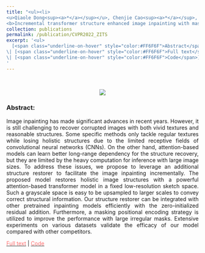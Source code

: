 ```yaml
---
title: "<ul><li>
<u>Qiaole Dong<sup><a>*</a></sup></u>, Chenjie Cao<sup><a>*</a></sup>, and Yanwei Fu<sup><a title='Corresponding author'>✉</a></sup>. 
<b>Incremental transformer structure enhanced image inpainting with masking positional encoding.</b> CVPR 2022. (* indicates co-first authour)</li></ul>"
collection: publications
permalink: /publication/CVPR2022_ZITS
excerpt: '<ul>
  [<span class="underline-on-hover" style="color:#FF6F6F">Abstract</span>](../publication/CVPR2022_ZITS)
\| [<span class="underline-on-hover" style="color:#FF6F6F">Full text</span>](https://openaccess.thecvf.com/content/CVPR2022/papers/Dong_Incremental_Transformer_Structure_Enhanced_Image_Inpainting_With_Masking_Positional_Encoding_CVPR_2022_paper.pdf)
\| [<span class="underline-on-hover" style="color:#FF6F6F">Code</span>](https://github.com/DQiaole/ZITS_inpainting) </ul>
'
---
```


<br><center><img src="https://github.com/DQiaole/ZITS_inpainting/blob/main/imgs/overview.jpg"></center> 

### Abstract:

<p style='text-align: justify;'>
Image inpainting has made significant advances in recent years.
However, it is still challenging to recover corrupted images with both vivid textures and reasonable structures.
Some specific methods only tackle regular textures while losing holistic structures due to the limited receptive
fields of convolutional neural networks (CNNs). On the other hand, attention-based models can learn better
long-range dependency for the structure recovery, but they are limited by the heavy computation for inference
with large image sizes. To address these issues, we propose to leverage an additional structure restorer to
facilitate the image inpainting incrementally. The proposed model restores holistic image structures with a
powerful attention-based transformer model in a fixed low-resolution sketch space. Such a grayscale space is
easy to be upsampled to larger scales to convey correct structural information. Our structure restorer can
be integrated with other pretrained inpainting models efficiently with the zero-initialized residual addition.
Furthermore, a masking positional encoding strategy is utilized to improve the performance with large irregular masks.
Extensive experiments on various datasets validate the efficacy of our model compared with other competitors.
</p>

[<span class="underline-on-hover" style="color:#FF6F6F">Full text</span>](https://openaccess.thecvf.com/content/CVPR2022/papers/Dong_Incremental_Transformer_Structure_Enhanced_Image_Inpainting_With_Masking_Positional_Encoding_CVPR_2022_paper.pdf)
\| [<span class="underline-on-hover" style="color:#FF6F6F">Code</span>](https://github.com/DQiaole/ZITS_inpainting)

